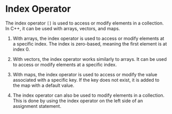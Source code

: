 # Index Operator
The index operator `[]` is used to access or modify elements in a collection. In C++, it can be used with arrays, vectors, and maps.

1. With arrays, the index operator is used to access or modify elements at a specific index. The index is zero-based, meaning the first element is at index 0.

2. With vectors, the index operator works similarly to arrays. It can be used to access or modify elements at a specific index.

3. With maps, the index operator is used to access or modify the value associated with a specific key. If the key does not exist, it is added to the map with a default value.

4. The index operator can also be used to modify elements in a collection. This is done by using the index operator on the left side of an assignment statement.